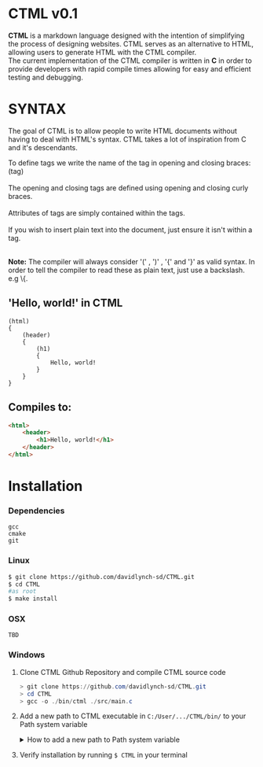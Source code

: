 # CTML v0.1

**CTML** is a markdown language designed with the intention of simplifying the process of designing websites. CTML serves as an alternative to HTML, allowing users to generate HTML with the CTML compiler.<br>
The current implementation of the CTML compiler is written in **C** in order to provide developers with rapid compile times allowing for easy and efficient testing and debugging.<br>


# SYNTAX

The goal of CTML is to allow people to write HTML documents without having to deal with HTML's syntax.
CTML takes a lot of inspiration from C and it's descendants.

To define tags we write the name of the tag in opening and closing braces: (tag)<br><br>
The opening and closing tags are defined using opening and closing curly braces.<br><br>
Attributes of tags are simply contained within the tags.<br><br>
If you wish to insert plain text into the document, just ensure it isn't within a tag.<br><br>


**Note:** The compiler will always consider '(' , ')' , '{' and '}' as valid syntax. In order to tell the compiler to read these as plain text, just use a backslash. e.g \\{.

## 'Hello, world!' in CTML
```
(html)
{
	(header)
	{
		(h1)
		{
			Hello, world!
		}
	}
}
```
## Compiles to:
```html
<html>
	<header>
		<h1>Hello, world!</h1>
	</header>
</html>
```

# Installation
### Dependencies
```
gcc
cmake
git
```
### Linux
```sh
$ git clone https://github.com/davidlynch-sd/CTML.git
$ cd CTML
#as root
$ make install
```
### OSX
```
TBD
```
### Windows
1. Clone CTML Github Repository and compile CTML source code
	```ps1
	> git clone https://github.com/davidlynch-sd/CTML.git
	> cd CTML
	> gcc -o ./bin/ctml ./src/main.c
	```
2. Add a new path to CTML executable in `C:/User/.../CTML/bin/` to your Path system variable
   <details>
	 	<summary>How to add a new path to Path system variable</summary>

   	- In windows search, search for `Edit the system environment variables` and open it to enter the System Properties in the Advanced tab
   	- Open Environment Variables
   	- Edit the `Path`
   		- Edit `Path` within User variables for access only to your user
   		- Edit `Path` within System variables for all users access
   	- Add 'C:/User/.../CTML/bin/' as a new path
	 </details>

3.	Verify installation by running `$ CTML` in your terminal
